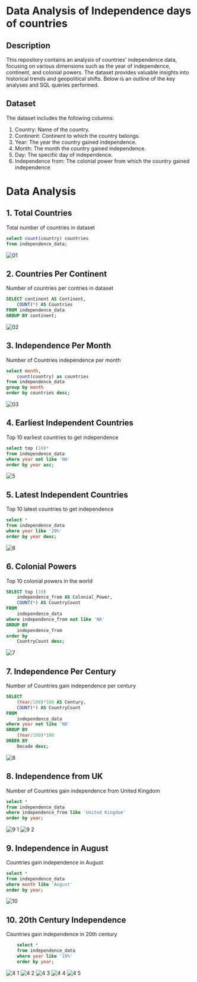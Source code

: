 # Data Analysis of Independence days of countries
## Description
This repository contains an analysis of countries' independence data, focusing on various dimensions such as the year of independence, continent, and colonial powers. The dataset provides valuable insights into historical trends and geopolitical shifts. Below is an outline of the key analyses and SQL queries performed.

## Dataset

The dataset includes the following columns:

1. Country: Name of the country.
2. Continent: Continent to which the country belongs.
3. Year: The year the country gained independence.
4. Month: The month the country gained independence.
5. Day: The specific day of independence.
6. Independence from: The colonial power from which the country gained independence

# Data Analysis

## 1. Total Countries
Total number of countries in dataset

```sql
select count(country) countries
from independence_data;
```

![01](https://github.com/MoaviaMahmood/Independence-days-of-countries/assets/168455506/c60c1ae1-b0e9-4fb4-a57a-1c0238ae1aed)

## 2. Countries Per Continent
Number of countries per contries in dataset 

```sql
SELECT continent AS Continent,
	COUNT(*) AS Countries
FROM independence_data
GROUP BY continent;
```

![02](https://github.com/MoaviaMahmood/Independence-days-of-countries/assets/168455506/b6040454-2fb8-491d-a75e-6e89167528e9)

## 3. Independence Per Month
Number of Countries independence per month 

```sql
select month,
	count(country) as countries
from independence_data
group by month
order by countries desc;
```

![03](https://github.com/MoaviaMahmood/Independence-days-of-countries/assets/168455506/4ad0b5e7-e436-4ce2-9809-66a2cabc900f)

## 4. Earliest Independent Countries
Top 10 earliest countries to get independence

```sql
select top (10)*
from independence_data
where year not like 'NA'
order by year asc;
```
![5](https://github.com/MoaviaMahmood/Independence-days-of-countries/assets/168455506/fd41ae02-18e3-41a6-ac46-f092b4e5aed3)

## 5. Latest Independent Countries
Top 10 latest countries to get independence

```sql
select *
from independence_data
where year like '20%'
order by year desc;
```
![6](https://github.com/MoaviaMahmood/Independence-days-of-countries/assets/168455506/7f929530-5aab-487a-9084-d50e4b98dedf)

## 6. Colonial Powers
Top 10 colonial powers in the world 

```sql
SELECT top (10)
    independence_from AS Colonial_Power, 
    COUNT(*) AS CountryCount
FROM 
    independence_data
where independence_from not like 'NA' 
GROUP BY 
    independence_from
order by
	CountryCount desc;
```
![7](https://github.com/MoaviaMahmood/Independence-days-of-countries/assets/168455506/7e78b3bc-acfb-42f2-89ed-b31728ab1f66)

## 7. Independence Per Century
Number of Countries gain independence per century  

```sql
SELECT 
    (Year/100)*100 AS Century, 
    COUNT(*) AS CountryCount
FROM 
    independence_data
where year not like 'NA'
GROUP BY 
    (Year/100)*100
ORDER BY 
    Decade desc;
```
![8](https://github.com/MoaviaMahmood/Independence-days-of-countries/assets/168455506/78dd7a6a-e9c2-46da-bc61-99eaa9721f0c)

## 8. Independence from UK
Number of Countries gain independence from United Kingdom  

```sql
select *
from independence_data
where independence_from like 'United Kingdom'
order by year;
```
![9 1](https://github.com/MoaviaMahmood/Independence-days-of-countries/assets/168455506/7e1a5791-bd1c-4881-97c4-d4d22af43f1e)
![9 2](https://github.com/MoaviaMahmood/Independence-days-of-countries/assets/168455506/12e41b05-ef04-486f-afa8-2c15dee8914b)

## 9. Independence in August
Countries gain independence in August 

```sql
select *
from independence_data
where month like 'August'
order by year;
```
![10](https://github.com/MoaviaMahmood/Independence-days-of-countries/assets/168455506/2d3638d2-33c8-485b-966b-3e91b7cc0e3c)


## 10. 20th Century Independence
Countries gain independence in 20th century  

```sql
	select * 
	from independence_data
	where year like '19%'
	order by year;
```

![4 1](https://github.com/MoaviaMahmood/Independence-days-of-countries/assets/168455506/dadbd9ec-79c1-42eb-a618-e11cbf7f5ab8)
![4 2](https://github.com/MoaviaMahmood/Independence-days-of-countries/assets/168455506/8657a646-6617-4c49-ad4b-ab45c22ebdc2)
![4 3](https://github.com/MoaviaMahmood/Independence-days-of-countries/assets/168455506/8ac42d41-7b55-4d9b-b218-d7e95809a40a)
![4 4](https://github.com/MoaviaMahmood/Independence-days-of-countries/assets/168455506/c2d65cc8-3e72-47f8-b61f-7732e15fb9cd)
![4 5](https://github.com/MoaviaMahmood/Independence-days-of-countries/assets/168455506/9efd8bbc-67be-4d30-bcd3-d98c54a6d500)





